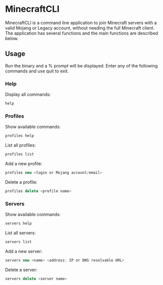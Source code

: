 # MinecraftCLI

MinecraftCLI is a command line application to join Minecraft servers with a valid Mojang or Legacy account, without needing the full Minecraft client. The application has several functions and the main functions are described below.

## Usage

Run the binary and a % prompt will be displayed. Enter any of the following commands and use quit to exit.

### Help

Display all commands:

```javascript
help
```

### Profiles

Show available commands:

```javascript
profiles help
```

List all profiles:

```javascript
profiles list
```
Add a new profile:

```javascript
profiles new <login or Mojang account/email> 
```
Delete a profile:

```javascript
profiles delete <profile name>
```

### Servers

Show available commands:

```javascript
servers help
```

List all servers:

```javascript
servers list
```
Add a new server:

```javascript
servers new <name> <address: IP or DNS resolvable URL>
```
Delete a server:

```javascript
servers delete <server name>
```

